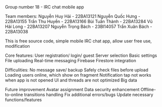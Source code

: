 Group number 18 - IRC chat mobile app

Team members:
  Nguyễn Huy Hải - 22BA13121
  Nguyễn Quốc Hưng - 22BA13155
  Trần Thu Huyền - 22BA13166
  Bùi Tuấn Thành - 22BA13284
  Vũ Hải Long - 22BA13207
  Nguyễn Trọng Bách - 23BI14057 
  Trần Xuân Bách - 22BA13038

This is free source code, simple mobile IRC chat app, allow user free use, modification

Core features:
  User registration/ login/ guest
  Server selection
  Basic settings
  File uploading
  Real-time messaging
  Firebase Firestore integration

Difficulities:
  No message save/ backup
  Safely check files before upload
  Loading users online, which show on fragment
  Notification tap not works when app is not opened
  UI and threads are not optimized
  Big data

Future improvement
  Avatar assignment
  Data security enhancement
  Offline-to-online transitions handling
  Fix additional errors/bugs
  Update necessary functions/features



